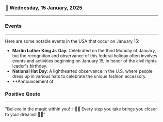 ### 📅 Wednesday, 15 January, 2025
------
### Events
------
Here are some notable events in the USA that occur on January 15:

- **Martin Luther King Jr. Day**: Celebrated on the third Monday of January, but the recognition and observance of this federal holiday often involves events and activities beginning on January 15, in honor of the civil rights leader's birthday.
- **National Hat Day**: A lighthearted observance in the U.S. where people dress up in various hats to celebrate the unique fashion accessory.
- **Announcement of
### Positive Qoute
------
"Believe in the magic within you! ✨🌟💖 Every step you take brings you closer to your dreams! 💪🌈"

